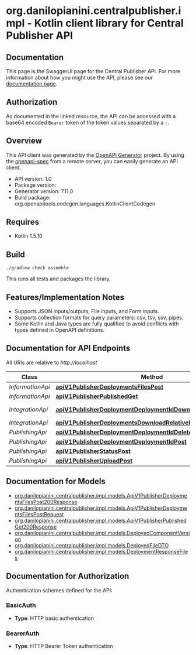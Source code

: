 # org.danilopianini.centralpublisher.impl - Kotlin client library for Central Publisher API

## Documentation

This page is the SwaggerUI page for the Central Publisher API. For more information about how you might use the API, please see our [documentation page](https://central.sonatype.org/publish/publish-portal-api/).

 ## Authorization

As documented in the linked resource, the API can be accessed with a base64 encoded `Bearer` token of the token values separated by a `:`.


## Overview
This API client was generated by the [OpenAPI Generator](https://openapi-generator.tech) project.  By using the [openapi-spec](https://github.com/OAI/OpenAPI-Specification) from a remote server, you can easily generate an API client.

- API version: 1.0
- Package version: 
- Generator version: 7.11.0
- Build package: org.openapitools.codegen.languages.KotlinClientCodegen

## Requires

* Kotlin 1.5.10

## Build

```
./gradlew check assemble
```

This runs all tests and packages the library.

## Features/Implementation Notes

* Supports JSON inputs/outputs, File inputs, and Form inputs.
* Supports collection formats for query parameters: csv, tsv, ssv, pipes.
* Some Kotlin and Java types are fully qualified to avoid conflicts with types defined in OpenAPI definitions.


<a id="documentation-for-api-endpoints"></a>
## Documentation for API Endpoints

All URIs are relative to *http://localhost*

| Class | Method | HTTP request | Description |
| ------------ | ------------- | ------------- | ------------- |
| *InformationApi* | [**apiV1PublisherDeploymentsFilesPost**](docs/InformationApi.md#apiv1publisherdeploymentsfilespost) | **POST** /api/v1/publisher/deployments/files |  |
| *InformationApi* | [**apiV1PublisherPublishedGet**](docs/InformationApi.md#apiv1publisherpublishedget) | **GET** /api/v1/publisher/published |  |
| *IntegrationApi* | [**apiV1PublisherDeploymentDeploymentIdDownloadRelativePathGet**](docs/IntegrationApi.md#apiv1publisherdeploymentdeploymentiddownloadrelativepathget) | **GET** /api/v1/publisher/deployment/{deploymentId}/download/{relativePath} |  |
| *IntegrationApi* | [**apiV1PublisherDeploymentsDownloadRelativePathGet**](docs/IntegrationApi.md#apiv1publisherdeploymentsdownloadrelativepathget) | **GET** /api/v1/publisher/deployments/download/{relativePath} |  |
| *PublishingApi* | [**apiV1PublisherDeploymentDeploymentIdDelete**](docs/PublishingApi.md#apiv1publisherdeploymentdeploymentiddelete) | **DELETE** /api/v1/publisher/deployment/{deploymentId} |  |
| *PublishingApi* | [**apiV1PublisherDeploymentDeploymentIdPost**](docs/PublishingApi.md#apiv1publisherdeploymentdeploymentidpost) | **POST** /api/v1/publisher/deployment/{deploymentId} |  |
| *PublishingApi* | [**apiV1PublisherStatusPost**](docs/PublishingApi.md#apiv1publisherstatuspost) | **POST** /api/v1/publisher/status |  |
| *PublishingApi* | [**apiV1PublisherUploadPost**](docs/PublishingApi.md#apiv1publisheruploadpost) | **POST** /api/v1/publisher/upload |  |


<a id="documentation-for-models"></a>
## Documentation for Models

 - [org.danilopianini.centralpublisher.impl.models.ApiV1PublisherDeploymentsFilesPost200Response](docs/ApiV1PublisherDeploymentsFilesPost200Response.md)
 - [org.danilopianini.centralpublisher.impl.models.ApiV1PublisherDeploymentsFilesPostRequest](docs/ApiV1PublisherDeploymentsFilesPostRequest.md)
 - [org.danilopianini.centralpublisher.impl.models.ApiV1PublisherPublishedGet200Response](docs/ApiV1PublisherPublishedGet200Response.md)
 - [org.danilopianini.centralpublisher.impl.models.DeployedComponentVersion](docs/DeployedComponentVersion.md)
 - [org.danilopianini.centralpublisher.impl.models.DeployedFileDTO](docs/DeployedFileDTO.md)
 - [org.danilopianini.centralpublisher.impl.models.DeploymentResponseFiles](docs/DeploymentResponseFiles.md)


<a id="documentation-for-authorization"></a>
## Documentation for Authorization


Authentication schemes defined for the API:
<a id="BasicAuth"></a>
### BasicAuth

- **Type**: HTTP basic authentication

<a id="BearerAuth"></a>
### BearerAuth

- **Type**: HTTP Bearer Token authentication

